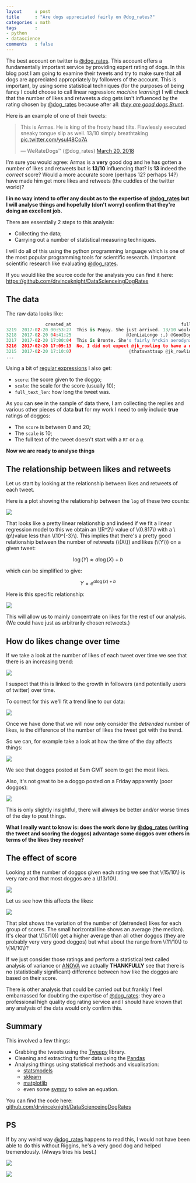 ```yaml
---
layout     : post
title      : "Are dogs appreciated fairly on @dog_rates?"
categories : math
tags       :
- python
- datascience
comments   : false
---
```


The best account on twitter is [@dog_rates](https://twitter.com/dog_rates). This
account offers a fundamentally important service by providing expert rating of
dogs. In this blog post I am going to examine their tweets and try to make sure
that all dogs are appreciated appropriately by followers of the account. This is
important, by using some statistical techniques (for the purposes of being fancy
I could choose to call linear regression: *machine learning*) I will check that
the number of likes and retweets a dog gets isn't influenced by the rating
chosen by [@dog_rates](https://twitter.com/dog_rates) because after all: [*they
are good dogs Brunt*](http://knowyourmeme.com/memes/they're-good-dogs-brent).

Here is an example of one of their tweets:

<blockquote class="twitter-tweet" data-lang="en"><p lang="en" dir="ltr">This is
Armas. He is king of the frosty head tilts. Flawlessly executed sneaky tongue
slip as well. 13/10 simply breathtaking <a
href="https://t.co/ysuI48Co7A">pic.twitter.com/ysuI48Co7A</a></p>&mdash;
WeRateDogs™ (@dog_rates) <a
href="https://twitter.com/dog_rates/status/975887646223462400?ref_src=twsrc%5Etfw">March
20, 2018</a></blockquote>
<script async src="https://platform.twitter.com/widgets.js"
charset="utf-8"></script>

I'm sure you would agree: Armas is a **very** good dog and he has gotten a
number of likes and retweets but is **13/10** influencing that? Is **13** indeed
the *correct* score? Would a more accurate score (perhaps 12? perhaps 14?) have
made him get more likes and retweets (the cuddles of the twitter world)?

**I in no way intend to offer any doubt as to the expertise of
[@dog_rates](https://twitter.com/dog_rates) but I will analyse things and
hopefully (don't worry) confirm that they're doing an excellent job.**

There are essentially 2 steps to this analysis:

- Collecting the data;
- Carrying out a number of statistical measuring techniques.

I will do all of this using the python programming language which is one of the
most popular programming tools for scientific research. (Important scientific
research like evaluating [@dog_rates](https://twitter.com/dog_rates).

If you would like the source code for the analysis you can find it here:
https://github.com/drvinceknight/DataScienceingDogRates

## The data

The raw data looks like:

```python
               created_at                                          full_text  like_count  retweet_count
3219  2017-02-20 00:53:27  This is Poppy. She just arrived. 13/10 would s...       16007           2296
3218  2017-02-20 04:41:25                     @JenLiaLongo :,) @GoodDogsGame          14              0
3217  2017-02-20 17:00:04  This is Bronte. She's fairly h*ckin aerodynami...       22256           3565
3216  2017-02-20 17:09:13  No, I did not expect @jk_rowling to have a dog...        7611            496
3215  2017-02-20 17:10:07                      @thatswattsup @jk_rowling yes         504              7
...
```

Using a bit of [regular
expressions](https://en.wikipedia.org/wiki/Regular_expression) I also get:

- `score`: the score given to the doggo;
- `scale`: the scale for the score (usually 10);
- `full_text_len`: how long the tweet was.

As you can see in the sample of data there, I am collecting the replies and
various other pieces of data **but** for my work I need to only include **true**
ratings of doggos:

- The `score` is between 0 and 20;
- The `scale` is 10;
- The full text of the tweet doesn't start with a `RT` or a `@`.

**Now we are ready to analyse things**

## The relationship between likes and retweets

Let us start by looking at the relationship between likes and retweets of each
tweet.

Here is a plot showing the relationship between the `log` of these two counts:

![]({{FIX}}/img/log_retweets_v_log_likes.svg)

That looks like a pretty linear relationship and indeed if we fit a linear
regression model to this we obtain an \\(R^2\\) value of \\(0.817\\) with a
\\(p\\)value less than \\(10^{-3}\\). This implies that there's a pretty good
relationship between the number of retweets (\\(X\\)) and likes (\\(Y\\)) on a
given tweet:

$$\log(Y)\approx a\log(X) + b$$

which can be simplified to give:

$$Y = e ^ {{a}\log(x) + b}$$

Here is this specific relationship:

![]({{FIX}}/img/retweets_v_likes.svg)

This will allow us to mainly concentrate on likes for the rest of our analysis.
(We could have just as arbitrarily chosen retweets.)

## How do likes change over time

If we take a look at the number of likes of each tweet over time we see that
there is an increasing trend:

![]({{FIX}}/img/likes_v_time.svg)

I suspect that this is linked to the growth in followers (and potentially users
of twitter) over time.

To correct for this we'll fit a trend line to our data:

![]({{FIX}}/img/likes_v_time_with_trend.svg)

Once we have done that we will now only consider the *detrended* number of
likes, ie the difference of the number of likes the tweet got with the trend.

So we can, for example take a look at how the time of the day affects things:

![]({{FIX}}/img/likes_v_hour.svg)

We see that doggos posted at 5am GMT seem to get the most likes.

Also, it's not great to be a doggo posted on a Friday apparently (poor doggos):

![]({{FIX}}/img/likes_v_day.svg)

This is only slightly insightful, there will always be better and/or worse times
of the day to post things.

**What I really want to know is: does the work done by
[@dog_rates](https://twitter.com/dog_rates) (writing the tweet and scoring the
doggos) advantage some doggos over others in terms of the likes they receive?**

## The effect of score

Looking at the number of doggos given each rating we see that \\(15/10\\) is
very rare and that most doggos are a \\(13/10\\).

![]({{FIX}}/img/counts_v_score.svg)

Let us see how this affects the likes:

![]({{FIX}}/img/likes_v_score.svg)

That plot shows the variation of the number of (detrended) likes for each group
of scores. The small horizontal line shows an average (the median). It's clear
that \\(15/10\)) get a higher average than all other doggos (they are probably
very very good doggos) but what about the range from \\(11/10\\) to \\(14/10\\)?

If we just consider those ratings and perform a statistical test called analysis
of variance or
[ANOVA](https://en.wikipedia.org/wiki/Analysis_of_variance) we actually
**THANKFULLY** see that there is no (statistically significant)
difference between how like the doggos are based on their score.

There is other analysis that could be carried out but frankly I feel embarrassed
for doubting the expertise of [@dog_rates](https://twitter.com/dog_rates): they
are a professional high quality dog rating service and I should have known that
any analysis of the data would only confirm this.

## Summary

This involved a few things:

- Grabbing the tweets using the [Tweepy](http://www.tweepy.org) library.
- Cleaning and extracting further data using the
  [Pandas](https://pandas.pydata.org/pandas-docs/stable/)
- Analysing things using statistical methods and visualisation:
  - [statsmodels](https://www.statsmodels.org/stable/index.html)
  - [sklearn](http://scikit-learn.org)
  - [matplotlib](https://matplotlib.org)
  - even some [sympy](http://www.sympy.org/en/index.html) to solve an equation.

You can find the code here:
[github.com/drvinceknight/DataScienceingDogRates](https://github.com/drvinceknight/DataScienceingDogRates)

## PS

If by any weird way [@dog_rates](https://twitter.com/dog_rates) happens to read
this, I would not have been able to do this without Riggins, he's a very good
dog and helped tremendously. (Always tries his best.)

![](https://lh3.googleusercontent.com/Neue_55Y45Wd8IRefBs12rTgUstA3F19Hsa_jGSlR9mn5LzHhNy9OPXQu7P078yU6m6bUX6aBAFFfPIUuoc0l4TZWG0CHYuHM1pOkGKZt7mqF-56zyuVOHTgzhSuYr8bsjCZEU-hN4IXon7gvKrDvfBVn1VPeW9e2BzRZR0Py9gDqi5a8DFZfm4pBenDEVQECdxtUdh9pW6ksuHR3kVuxBvqCnR3LFN9NNFMd2hlCx8ysmQwCTrkiSCWu_9piBkcKJD0TyGrJKRhj5tyHV3WR2f1cObkvnb8n7XgZ1E1j_ulvNDqyJvRrsIrsl4VYUUSGK9hCibXT-HCi19EyaP-2xHIcOu5ooT8vYSWT9wdO36eJfJcpkWv3q1oNqcD_CvTMihfsNP7uYzttGLIUIbslIapCrA3Sac2TxC6uFQ-aW8jt2xuqiXw2wCk9sTlda3w9zsZkek9gQ5ipl7wUoqco42nPyNHTnEhQhc5qNpB87H1lvIdsPoOhCXmEkD7C4st4UOlpiY91xdTw1eFRH_2HxGofulz_snpOcHfZ5MbmfrRd7unpCvmD7KibOKbSe7szduVSgRGL2zfMkAa5Fv9XHuD9NuEshH9GA=w947-h629-no)

![](https://lh3.googleusercontent.com/Y9Zi9rq6yXMpbXzKQvl6TEs1mBXmItqyNYiv6LNd4HVrdLhZHv77IIg4-76ZZJDJ1hKx9dnz-V9J9Plwst0Pr4llD5_sHKzVfp0cUimBwXaABhosagDD9NKHB3f-fvE-AqiOrE68iYQ7etISugYB4_yP2XklAkq8FKhTkNOiVN73SQSL9wFPm5Z4CsBhx75h9M7jiCvphB7ET-82wvSG-FBQS8m782mnVA-8SQUNt_NkhQhjsC-dMHAITuKO8YbBAIPd6EXrhkcdbYeirBcwUXhzk6J9zP1ql_FaUpRynco4m3E1l42tZYEbuGp7PDIyzzipHmv0FMszy5k0rXng75z94KIcoKmvCriMPIE0a-nrgDxu9A-4sSbl6Uvhw5AxY8MEEVK11ozAdWlJ1jwhiiUgLL_fOFkvES3nibEHwJlDcbte_x0SB9eAJ7owhVb-QMrJaNh9lK6A5ltYHC_1UquNTPpiNnFyKiVVt05R3zqumtGxLEIX21FV_wLK33psmlv8yIPRYhXomSPsscOjzjXy-ROHT5sC5NYdxEzR_GdtPT2P838obxGGO0Q8yEIFS6kjNSh_-D7P2jJNpjL97fjkBA0GgH7LFg=w947-h629-no)
